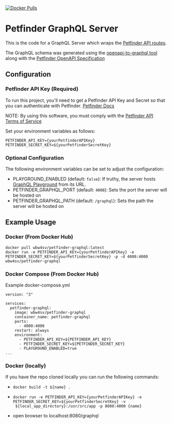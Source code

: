 [![Docker Pulls](https://img.shields.io/docker/pulls/wbw4sv/petfinder-graphql)](https://hub.docker.com/repository/docker/wbw4sv/petfinder-graphql "View on Docker Hub")
# Petfinder GraphQL Server

This is the code for a GraphQL Server which wraps the [Petfinder API routes](https://www.petfinder.com/developers/v2/docs).

The GraphQL schema was generated using the [openapi-to-graphql tool](https://github.com/IBM/openapi-to-graphql) along with the [Petfinder OpenAPI Specification](https://api.petfinder.com/openapi.yaml)

## Configuration

### Petfinder API Key (Required)

To run this project, you'll need to get a Petfinder API Key and Secret so that you can authenticate with Petfinder. [Petfinder Docs](https://www.petfinder.com/developers/v2/docs/#using-the-api)

NOTE: By using this software, you must comply with the [Petfinder API Terms of Service](https://www.petfinder.com/api-terms-of-service/)

Set your environment variables as follows:

```
PETFINDER_API_KEY={yourPetfinderAPIKey}
PETFINDER_SECRET_KEY=${yourPetfinderSecretKey}
```

### Optional Configuration

The following environment variables can be set to adjust the configuration:

- PLAYGROUND_ENABLED (default: `false`): If truthy, the server hosts [GraphQL Playground](https://www.apollographql.com/docs/apollo-server/testing/graphql-playground/) from its URL.
- PETFINDER_GRAPHQL_PORT (default: `4000`): Sets the port the server will be hosted on
- PETFINDER_GRAPHQL_PATH (default: `/graphql`): Sets the path the server will be hosted on

## Example Usage

### Docker (From Docker Hub)

```
docker pull wbw4sv/petfinder-graphql:latest
docker run -e PETFINDER_API_KEY={yourPetfinderAPIKey} -e PETFINDER_SECRET_KEY=${yourPetfinderSecretKey} -p -d 4000:4000 wbw4sv/petfinder-graphql
```

### Docker Compose (From Docker Hub)
Example docker-compose.yml
```
version: "3"

services:
  petfinder-graphql:
    image: wbw4sv/petfinder-graphql
    container_name: petfinder-graphql
    ports:
      - 4000:4000
    restart: always
    environment:
      - PETFINDER_API_KEY=${PETFINDER_API_KEY}
      - PETFINDER_SECRET_KEY=${PETFINDER_SECRET_KEY}
      - PLAYGROUND_ENABLED=true
...
```

### Docker (locally)

If you have the repo cloned locally you can run the following commands:

- `docker build -t ${name} .`
- ```
  docker run -e PETFINDER_API_KEY={yourPetfinderAPIKey} -e PETFINDER_SECRET_KEY=${yourPetfinderSecretKey} -v
   ${local_app_directory}:/usr/src/app -p 8080:4000 {name}
  ```
- open browser to localhost:8080/graphql
